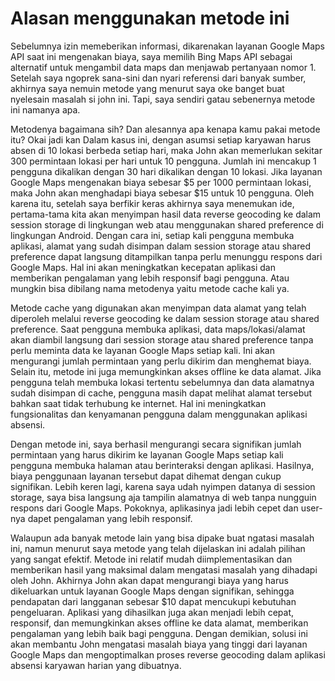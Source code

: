 # Alasan menggunakan metode ini

Sebelumnya izin memeberikan informasi, dikarenakan layanan Google Maps API saat ini mengenakan biaya, saya memilih Bing Maps API sebagai alternatif untuk mengambil data maps dan menjawab pertanyaan nomor 1. Setelah saya ngoprek sana-sini dan nyari referensi dari banyak sumber, akhirnya saya nemuin metode yang menurut saya oke banget buat nyelesain masalah si john ini. Tapi, saya sendiri gatau sebenernya metode ini namanya apa. 

Metodenya bagaimana sih? Dan alesannya apa kenapa kamu pakai metode itu? Okai jadi kan Dalam kasus ini, dengan asumsi setiap karyawan harus absen di 10 lokasi berbeda setiap hari, maka John akan memerlukan sekitar 300 permintaan lokasi per hari untuk 10 pengguna. Jumlah ini mencakup 1 pengguna dikalikan dengan 30 hari dikalikan dengan 10 lokasi. Jika layanan Google Maps mengenakan biaya sebesar $5 per 1000 permintaan lokasi, maka John akan menghadapi biaya sebesar $15 untuk 10 pengguna. Oleh karena itu, setelah saya berfikir keras akhirnya saya menemukan ide, pertama-tama kita akan menyimpan hasil data reverse geocoding ke dalam session storage di lingkungan web atau menggunakan shared preference di lingkungan Android. Dengan cara ini, setiap kali pengguna membuka aplikasi, alamat yang sudah disimpan dalam session storage atau shared preference dapat langsung ditampilkan tanpa perlu menunggu respons dari Google Maps. Hal ini akan meningkatkan kecepatan aplikasi dan memberikan pengalaman yang lebih responsif bagi pengguna. Atau mungkin bisa dibilang nama metodenya yaitu metode cache kali ya. 

Metode cache yang digunakan akan menyimpan data alamat yang telah diperoleh melalui reverse geocoding ke dalam session storage atau shared preference. Saat pengguna membuka aplikasi, data maps/lokasi/alamat akan diambil langsung dari session storage atau shared preference tanpa perlu meminta data ke layanan Google Maps setiap kali. Ini akan mengurangi jumlah permintaan yang perlu dikirim dan menghemat biaya. Selain itu, metode ini juga memungkinkan akses offline ke data alamat. Jika pengguna telah membuka lokasi tertentu sebelumnya dan data alamatnya sudah disimpan di cache, pengguna masih dapat melihat alamat tersebut bahkan saat tidak terhubung ke internet. Hal ini meningkatkan fungsionalitas dan kenyamanan pengguna dalam menggunakan aplikasi absensi.

Dengan metode ini, saya berhasil mengurangi secara signifikan jumlah permintaan yang harus dikirim ke layanan Google Maps setiap kali pengguna membuka halaman atau berinteraksi dengan aplikasi. Hasilnya, biaya penggunaan layanan tersebut dapat dihemat dengan cukup signifikan. Lebih keren lagi, karena saya udah nyimpen datanya di session storage, saya bisa langsung aja tampilin alamatnya di web tanpa nungguin respons dari Google Maps. Pokoknya, aplikasinya jadi lebih cepet dan user-nya dapet pengalaman yang lebih responsif. 

Walaupun ada banyak metode lain yang bisa dipake buat ngatasi masalah ini, namun menurut saya metode yang telah dijelaskan ini adalah pilihan yang sangat efektif. Metode ini relatif mudah diimplementasikan dan memberikan hasil yang maksimal dalam mengatasi masalah yang dihadapi oleh John. Akhirnya John akan dapat mengurangi biaya yang harus dikeluarkan untuk layanan Google Maps dengan signifikan, sehingga pendapatan dari langganan sebesar $10 dapat mencukupi kebutuhan pengeluaran. Aplikasi yang dihasilkan juga akan menjadi lebih cepat, responsif, dan memungkinkan akses offline ke data alamat, memberikan pengalaman yang lebih baik bagi pengguna. Dengan demikian, solusi ini akan membantu John mengatasi masalah biaya yang tinggi dari layanan Google Maps dan mengoptimalkan proses reverse geocoding dalam aplikasi absensi karyawan harian yang dibuatnya.




